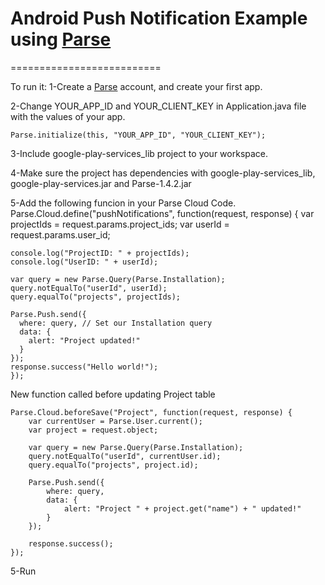 # Android Push Notification Example using [Parse](https://www.parse.com/)
==========================

To run it:
1-Create a [Parse](https://www.parse.com/) account, and create your first app.

2-Change YOUR_APP_ID and YOUR_CLIENT_KEY in Application.java file with the values of your app.

    Parse.initialize(this, "YOUR_APP_ID", "YOUR_CLIENT_KEY");

3-Include google-play-services_lib project to your workspace.

4-Make sure the project has dependencies with google-play-services_lib, google-play-services.jar and Parse-1.4.2.jar

5-Add the following funcion in your Parse Cloud Code.
    Parse.Cloud.define("pushNotifications", function(request, response) {
    var projectIds = request.params.project_ids;
    var userId = request.params.user_id;
    
    console.log("ProjectID: " + projectIds);	
    console.log("UserID: " + userId);
    
    var query = new Parse.Query(Parse.Installation);
    query.notEqualTo("userId", userId);
    query.equalTo("projects", projectIds);
    
    Parse.Push.send({
      where: query, // Set our Installation query
      data: {
        alert: "Project updated!"
      }
    });
    response.success("Hello world!");
    });

New function called before updating Project table

    Parse.Cloud.beforeSave("Project", function(request, response) {
    	var currentUser = Parse.User.current();
    	var project = request.object;

    	var query = new Parse.Query(Parse.Installation);
    	query.notEqualTo("userId", currentUser.id);
    	query.equalTo("projects", project.id);

    	Parse.Push.send({
    		where: query,
    		data: {
    			alert: "Project " + project.get("name") + " updated!"
    		}
    	});

    	response.success();
    });
    
5-Run

